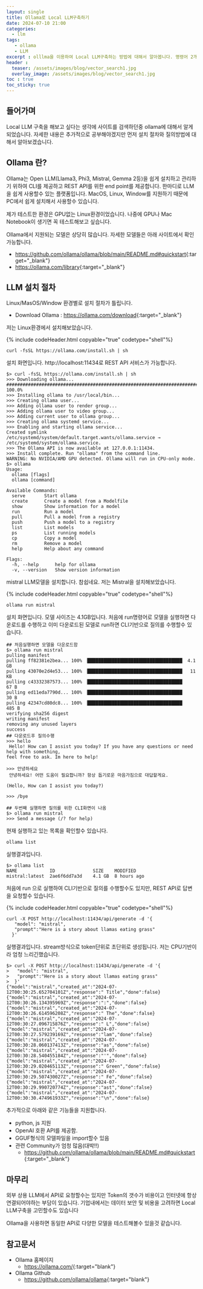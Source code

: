 ```yaml
---
layout: single
title: Ollama로 Local LLM구축하기
date: 2024-07-10 21:00
categories: 
  - llm 
tags: 
   - ollama
   - LLM
excerpt : olllma을 이용하여 Local LLM구축하는 방법에 대해서 알아봅니다. 명령어 2개로 설치, 그리고 질문
header : 
  teaser: /assets/images/blog/vector_search1.jpg
  overlay_image: /assets/images/blog/vector_search1.jpg
toc : true  
toc_sticky: true
---
```


## 들어가며

Local LLM 구축을 해보고 싶다는 생각에 사이트를 검색하던중 ollama에 대해서 알게되었습니다. 
자세한 내용은 추가적으로 공부해야겠지만 먼저 설치 절차와 질의방법에 대해서 알아보겠습니다.

## Ollama 란?

Ollama는 Open LLM(Llama3, Phi3, Mistral, Gemma 2등)을 쉽게 설치하고 관리하기 위하여 CLI를 제공하고  REST API를 위한 end point를 제공합니다. 
한마디로 LLM을 쉽게 사용할수 있는 플랫폼입니다. MacOS, Linux, Window를 지원하기 때문에 PC에서 쉽게 설치해서 사용할수 있습니다. 

제가 테스트한 환경은 GPU없는 Linux환경이었습니다. 나중에 GPU나 Mac Notebook이 생기면 꼭 테스트해보고 싶습니다. 

Ollama에서 지원되는 모델은 상당히 많습니다. 자세한 모델들은 아래 사이트에서 확인가능합니다. 
- <https://github.com/ollama/ollama/blob/main/README.md#quickstart>{:target="_blank"}
- <https://ollama.com/library>{:target="_blank"}

## LLM 설치 절차

Linux/MasOS/Window 환경별로 설치 절차가 틀립니다. 
- Download Ollama : <https://ollama.com/download>{:target="_blank"}
  
저는 Linux환경에서 설치해보았습니다. 

{% include codeHeader.html copyable="true" codetype="shell"%}
```shell
curl -fsSL https://ollama.com/install.sh | sh
```

설치 화면입니다. http://localhost:11434로 REST API 서비스가 가능합니다. 

```shell
$> curl -fsSL https://ollama.com/install.sh | sh
>>> Downloading ollama...
######################################################################## 100.0%
>>> Installing ollama to /usr/local/bin...
>>> Creating ollama user...
>>> Adding ollama user to render group...
>>> Adding ollama user to video group...
>>> Adding current user to ollama group...
>>> Creating ollama systemd service...
>>> Enabling and starting ollama service...
Created symlink /etc/systemd/system/default.target.wants/ollama.service → /etc/systemd/system/ollama.service.
>>> The Ollama API is now available at 127.0.0.1:11434.
>>> Install complete. Run "ollama" from the command line.
WARNING: No NVIDIA/AMD GPU detected. Ollama will run in CPU-only mode.
$> ollama
Usage:
  ollama [flags]
  ollama [command]

Available Commands:
  serve       Start ollama
  create      Create a model from a Modelfile
  show        Show information for a model
  run         Run a model
  pull        Pull a model from a registry
  push        Push a model to a registry
  list        List models
  ps          List running models
  cp          Copy a model
  rm          Remove a model
  help        Help about any command

Flags:
  -h, --help      help for ollama
  -v, --version   Show version information
```

mistral LLM모델을 설치합니다. 참쉽네요.
저는 Mistral을 설치해보았습니다.

{% include codeHeader.html copyable="true" codetype="shell"%}
```shell
ollama run mistral
```

설치 화면입니다. 모델 사이즈는 4.1GB입니다. 
처음에 run명령어로 모델을 실행하면 다운로드를 수행하고 이미 다운로드된 모델로 run하면 CLI기반으로 질의를 수행할수 있습니다. 

```shell
## 처음실행하면 모델을 다운로드함 
$> ollama run mistral  
pulling manifest
pulling ff82381e2bea... 100% ▕███████████████████████████████████▏ 4.1 GB
pulling 43070e2d4e53... 100% ▕███████████████████████████████████▏  11 KB
pulling c43332387573... 100% ▕███████████████████████████████████▏   67 B
pulling ed11eda7790d... 100% ▕███████████████████████████████████▏   30 B
pulling 42347cd80dc8... 100% ▕███████████████████████████████████▏  485 B
verifying sha256 digest
writing manifest
removing any unused layers
success
## 다운로드후 질의수행
>>> hello
 Hello! How can I assist you today? If you have any questions or need help with something,
feel free to ask. Im here to help!

>>> 안녕하세요
 안녕하세요! 어떤 도움이 필요합니까? 항상 돕기로운 마음가짐으로 대답할게요.

(Hello, How can I assist you today?)

>>> /bye

## 두번째 실행하면 질의를 위한 CLI화면이 나옴
$> ollama run mistral
>>> Send a message (/? for help)
```

현재 실행하고 있는 목록을 확인할수 있습니다. 

```shell
ollama list
```

실행결과입니다. 

```shell
$> ollama list
NAME            ID              SIZE    MODIFIED
mistral:latest  2ae6f6dd7a3d    4.1 GB  8 hours ago
```
 

처음에 run 으로 실행하여 CLI기반으로 질의를 수행할수도 있지만, REST API로 답변을 요청할수 있습니다. 

{% include codeHeader.html copyable="true" codetype="shell"%}
```shell
curl -X POST http://localhost:11434/api/generate -d '{
   "model": "mistral",
   "prompt":"Here is a story about llamas eating grass"
  }'
```

실행결과입니다. stream방식으로 token단위로 초단위로 생성됩니다. 저는 CPU기반이라 엄청 느리긴했습니다. 

```shell
$> curl -X POST http://localhost:11434/api/generate -d '{
>   "model": "mistral",
>   "prompt":"Here is a story about llamas eating grass"
>  }'
{"model":"mistral","created_at":"2024-07-12T00:30:25.652704101Z","response":" Title","done":false}
{"model":"mistral","created_at":"2024-07-12T00:30:26.134395969Z","response":":","done":false}
{"model":"mistral","created_at":"2024-07-12T00:30:26.614596208Z","response":" The","done":false}
{"model":"mistral","created_at":"2024-07-12T00:30:27.096715876Z","response":" L","done":false}
{"model":"mistral","created_at":"2024-07-12T00:30:27.579239169Z","response":"lam","done":false}
{"model":"mistral","created_at":"2024-07-12T00:30:28.060137413Z","response":"as","done":false}
{"model":"mistral","created_at":"2024-07-12T00:30:28.540455184Z","response":"'","done":false}
{"model":"mistral","created_at":"2024-07-12T00:30:29.020465113Z","response":" Green","done":false}
{"model":"mistral","created_at":"2024-07-12T00:30:29.507430027Z","response":" Fe","done":false}
{"model":"mistral","created_at":"2024-07-12T00:30:29.990720774Z","response":"ast","done":false}
{"model":"mistral","created_at":"2024-07-12T00:30:30.474961933Z","response":"\n","done":false}
```

추가적으로 아래와 같은 기능들을 지원합니다. 
 - python, js 지원 
 - OpenAI 호환 API를 제공함.
 - GGUF형식의 모델파일을 import할수 있음
 - 관련 Community가 엄청 많음(대박!!)
   - <https://github.com/ollama/ollama/blob/main/README.md#quickstart>{:target="_blank"}


## 마무리

외부 상용 LLM에서 API로 요청할수는 있지만 Token의 갯수가 비용이고 인터넷에 항상 연결되어야하는 부담이 있습니다. 기업내에서는 데이터 보안 및 비용을 고려하면 Local LLM구축을 고민할수도 있습니다 

Ollama을 사용하면 동일한 API로 다양한 모델을 테스트해볼수 있을것 같습니다. 

## 참고문서

- Ollama 홈페이지
  - <https://ollama.com/>{:target="blank"}
- Ollama Github
  - <https://github.com/ollama/ollama>{:target="blank"}